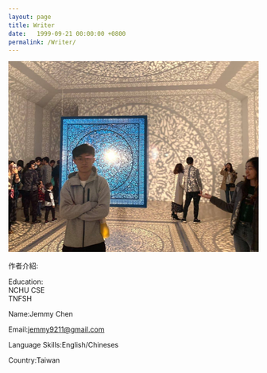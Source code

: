 ```yaml
---
layout: page
title: Writer
date:   1999-09-21 00:00:00 +0800
permalink: /Writer/
---
```

<img src="/assets/my.jpg" width="516" height="384">  

作者介紹:     

Education:      
NCHU CSE    
TNFSH      

Name:Jemmy Chen   

Email:jemmy9211@gmail.com   

Language Skills:English/Chineses

Country:Taiwan   
